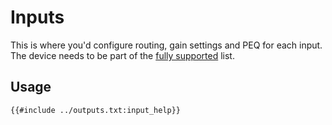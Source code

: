 # Inputs
This is where you'd configure routing, gain settings and PEQ for each input. The device needs to be part of the [fully supported](../devices.md) list.


## Usage
```
{{#include ../outputs.txt:input_help}}
```
